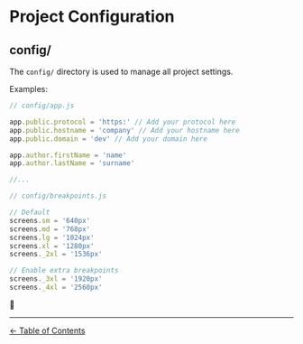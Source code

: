 # Project Configuration

## config/

The `config/` directory is used to manage all project settings.

Examples:

```js
// config/app.js

app.public.protocol = 'https:' // Add your protocol here
app.public.hostname = 'company' // Add your hostname here
app.public.domain = 'dev' // Add your domain here

app.author.firstName = 'name'
app.author.lastName = 'surname'

//...
```

```js
// config/breakpoints.js

// Default
screens.sm = '640px'
screens.md = '768px'
screens.lg = '1024px'
screens.xl = '1280px'
screens._2xl = '1536px'

// Enable extra breakpoints
screens._3xl = '1920px'
screens._4xl = '2560px'
```

🚧

---

[← Table of Contents](README.md)
